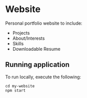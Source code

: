 # Website

Personal portfolio website to include: 
- Projects
- About/Interests
- Skills
- Downloadable Resume

## Running application

To run locally, execute the following: 

```
cd my-website
npm start
```
